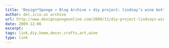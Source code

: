 ```yaml
---
title: 'Design*Sponge » Blog Archive » diy project: lindsay’s wine bottle vases'
author: del.icio.us archive
url: http://www.designspongeonline.com/2009/11/diy-project-lindsays-wine-bottle-vases.html
date: 2009-12-06
excerpt: 
tags: link,diy,home,decor,crafts,art,wine
type: link
---
```

